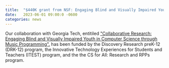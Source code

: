 ```yaml
---
title:  "$440K grant from NSF: Engaging Blind and Visually Impaired Youth in Computer Science through Music Programming"
date:   2023-06-01 09:00:0 -0600
categories: news 
---
```


Our collaboration with Georgia Tech, entitiled ["Collaborative Research: Engaging Blind and Visually Impaired Youth in Computer Science through Music Programming".](https://www.nsf.gov/awardsearch/showAward?AWD_ID=2300633&HistoricalAwards=false) has been funded by the Discovery Research preK-12 (DRK-12) program, the Innovative Technology Experiences for Students and Teachers (ITEST) program, and the  the CS for All: Research and RPPs program.







